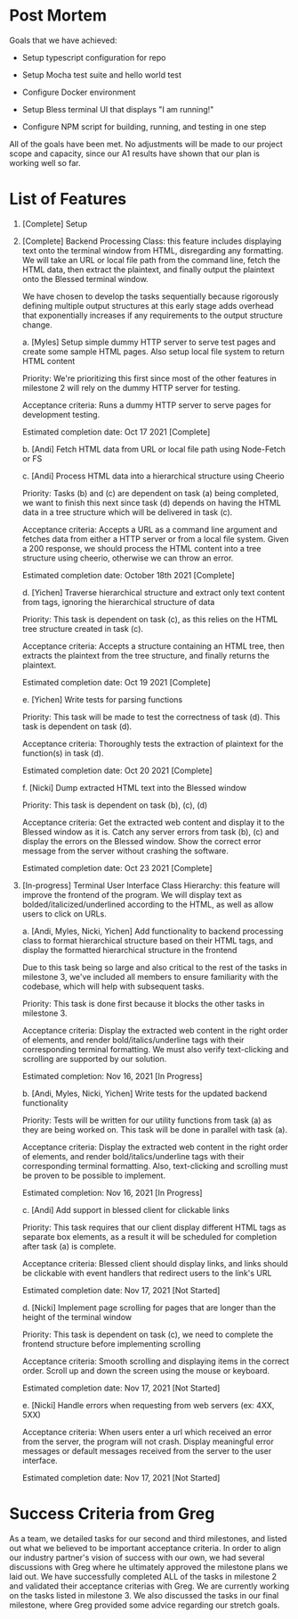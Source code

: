# Post Mortem

Goals that we have achieved:

- Setup typescript configuration for repo

- Setup Mocha test suite and hello world test

- Configure Docker environment

- Setup Bless terminal UI that displays \"I am running!\"

- Configure NPM script for building, running, and testing in one step

All of the goals have been met. No adjustments will be made to our project scope and capacity, since our A1 results have shown that our plan is working well so far.

# List of Features

1.  \[Complete\] Setup

2.  \[Complete\] Backend Processing Class: this feature includes displaying text onto the terminal window from HTML, disregarding any formatting. We will take an URL or local file path from the command line, fetch the HTML data, then extract the plaintext, and finally output the plaintext onto the Blessed terminal window.

    We have chosen to develop the tasks sequentially because rigorously defining multiple output structures at this early stage adds overhead that exponentially increases if any requirements to the output structure change.

    a. \[Myles\] Setup simple dummy HTTP server to serve test pages and create some sample HTML pages. Also setup local file system to return HTML content

    Priority: We're prioritizing this first since most of the other features in milestone 2 will rely on the dummy HTTP server for testing.

    Acceptance criteria: Runs a dummy HTTP server to serve pages for development testing.

    Estimated completion date: Oct 17 2021 \[Complete\]

    b. \[Andi\] Fetch HTML data from URL or local file path using Node-Fetch or FS

    c. \[Andi\] Process HTML data into a hierarchical structure using Cheerio

    Priority: Tasks (b) and (c) are dependent on task (a) being completed, we want to finish this next since task (d) depends on having the HTML data in a tree structure which will be delivered in task (c).

    Acceptance criteria: Accepts a URL as a command line argument and fetches data from either a HTTP server or from a local file system. Given a 200 response, we should process the HTML content into a tree structure using cheerio, otherwise we can throw an error.

    Estimated completion date: October 18th 2021 \[Complete\]

    d. \[Yichen\] Traverse hierarchical structure and extract only text content from tags, ignoring the hierarchical structure of data

    Priority: This task is dependent on task (c), as this relies on the HTML tree structure created in task (c).

    Acceptance criteria: Accepts a structure containing an HTML tree, then extracts the plaintext from the tree structure, and finally returns the plaintext.

    Estimated completion date: Oct 19 2021 \[Complete\]

    e. \[Yichen\] Write tests for parsing functions

    Priority: This task will be made to test the correctness of task (d). This task is dependent on task (d).

    Acceptance criteria: Thoroughly tests the extraction of plaintext for the function(s) in task (d).

    Estimated completion date: Oct 20 2021 \[Complete\]

    f. \[Nicki\] Dump extracted HTML text into the Blessed window

    Priority: This task is dependent on task (b), (c), (d)

    Acceptance criteria: Get the extracted web content and display it to the Blessed window as it is. Catch any server errors from task (b), (c) and display the errors on the Blessed window. Show the correct error message from the server without crashing the software.

    Estimated completion date: Oct 23 2021 \[Complete\]

3.  \[In-progress\] Terminal User Interface Class Hierarchy: this feature will improve the frontend of the program. We will display text as bolded/italicized/underlined according to the HTML, as well as allow users to click on URLs.

    a. \[Andi, Myles, Nicki, Yichen\] Add functionality to backend processing class to format hierarchical structure based on their HTML tags, and display the formatted hierarchical structure in the frontend

    Due to this task being so large and also critical to the rest of the tasks in milestone 3, we've included all members to ensure familiarity with the codebase, which will help with subsequent tasks.

    Priority: This task is done first because it blocks the other tasks in milestone 3.

    Acceptance criteria: Display the extracted web content in the right order of elements, and render bold/italics/underline tags with their corresponding terminal formatting. We must also verify text-clicking and scrolling are supported by our solution.

    Estimated completion: Nov 16, 2021 \[In Progress\]

    b. \[Andi, Myles, Nicki, Yichen\] Write tests for the updated backend functionality

    Priority: Tests will be written for our utility functions from task (a) as they are being worked on. This task will be done in parallel with task (a).

    Acceptance criteria: Display the extracted web content in the right order of elements, and render bold/italics/underline tags with their corresponding terminal formatting. Also, text-clicking and scrolling must be proven to be possible to implement.

    Estimated completion: Nov 16, 2021 \[In Progress\]

    c. \[Andi\] Add support in blessed client for clickable links

    Priority: This task requires that our client display different HTML tags as separate box elements, as a result it will be scheduled for completion after task (a) is complete.

    Acceptance criteria: Blessed client should display links, and links should be clickable with event handlers that redirect users to the link's URL

    Estimated completion date: Nov 17, 2021 \[Not Started\]

    d. \[Nicki\] Implement page scrolling for pages that are longer than the height of the terminal window

    Priority: This task is dependent on task (c), we need to complete the frontend structure before implementing scrolling

    Acceptance criteria: Smooth scrolling and displaying items in the correct order. Scroll up and down the screen using the mouse or keyboard.

    Estimated completion date: Nov 17, 2021 \[Not Started\]

    e. \[Nicki\] Handle errors when requesting from web servers (ex: 4XX, 5XX)

    Acceptance criteria: When users enter a url which received an error from the server, the program will not crash. Display meaningful error messages or default messages received from the server to the user interface.

    Estimated completion date: Nov 17, 2021 \[Not Started\]

# Success Criteria from Greg

As a team, we detailed tasks for our second and third milestones, and listed out what we believed to be important acceptance criteria. In order to align our industry partner's vision of success with our own, we had several discussions with Greg where he ultimately approved the milestone plans we laid out. We have successfully completed ALL of the tasks in milestone 2 and validated their acceptance criterias with Greg. We are currently working on the tasks listed in milestone 3. We also discussed the tasks in our final milestone, where Greg provided some advice regarding our stretch goals.

